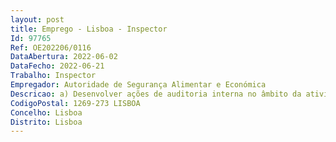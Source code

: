 ```yaml
--- 
layout: post
title: Emprego - Lisboa - Inspector
Id: 97765
Ref: OE202206/0116
DataAbertura: 2022-06-02
DataFecho: 2022-06-21
Trabalho: Inspector
Empregador: Autoridade de Segurança Alimentar e Económica
Descricao: a) Desenvolver ações de auditoria interna no âmbito da atividade inspetiva da ASAE, bem como, outras solicitadas pela direção superior b) Desenvolver procedimentos de controlo interno no âmbito da atividade inspetiva da ASAE, no seguimento de denúncias ou queixas sobre o funcionamento das unidades operacionais, centrais e regionais, ou do pessoal do corpo inspetivo c) Acompanhar a implementação das recomendações propostas em sede de auditoria interna que foram acolhidas pela direção superior d) Prestar apoio técnico em matérias que a direção superior entenda solicitar com a elaboração de estudos que se venham a revelar necessários com vista à tomada de decisões e) Proceder à análise, enquadramento técnico jurídico e tramitação de reclamações no âmbito do Livro de Reclamações da ASAE f) Instaurar inquéritos, bem como para praticar todos os atos inerentes a estes procedimentos, em cumprimento do disposto no Regulamento de Uso de Veículos (RUV) que regula a utilização da frota automóvel da ASAEg) Quaisquer outras ações decorrentes das competências do GCAAI.
CodigoPostal: 1269-273 LISBOA
Concelho: Lisboa
Distrito: Lisboa
--- 
```

